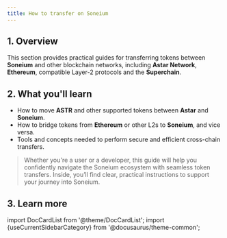 ```yaml
---
title: How to transfer on Soneium
---
```


## 1. Overview

This section provides practical guides for transferring tokens between **Soneium** and other blockchain networks, including **Astar Network**, **Ethereum**, compatible Layer-2 protocols and the **Superchain**.

## 2. What you'll learn

- How to move **ASTR** and other supported tokens between **Astar** and **Soneium**.
- How to bridge tokens from **Ethereum** or other L2s to **Soneium**, and vice versa.
- Tools and concepts needed to perform secure and efficient cross-chain transfers.

> Whether you're a user or a developer, this guide will help you confidently navigate the Soneium ecosystem with seamless token transfers. Inside, you’ll find clear, practical instructions to support your journey into Soneium.


## 3. Learn more

import DocCardList from '@theme/DocCardList';
import {useCurrentSidebarCategory} from '@docusaurus/theme-common';

<DocCardList items={useCurrentSidebarCategory().items}/>